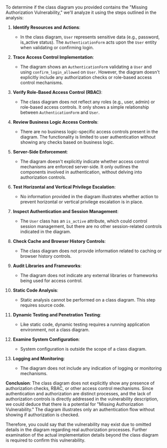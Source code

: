 To determine if the class diagram you provided contains the "Missing Authorization Vulnerability," we'll analyze it using the steps outlined in the analysis:

1. **Identify Resources and Actions**: 
   - In the class diagram, `User` represents sensitive data (e.g., password, is_active status). The `AuthenticationForm` acts upon the `User` entity when validating or confirming login.

2. **Trace Access Control Implementation**:
   - The diagram shows an `AuthenticationForm` validating a `User` and using `confirm_login_allowed` on `User`. However, the diagram doesn't explicitly include any authorization checks or role-based access control mechanisms.

3. **Verify Role-Based Access Control (RBAC)**:
   - The class diagram does not reflect any roles (e.g., user, admin) or role-based access controls. It only shows a simple relationship between `AuthenticationForm` and `User`.

4. **Review Business Logic Access Controls**:
   - There are no business logic-specific access controls present in the diagram. The functionality is limited to user authentication without showing any checks based on business logic.

5. **Server-Side Enforcement**:
   - The diagram doesn't explicitly indicate whether access control mechanisms are enforced server-side. It only outlines the components involved in authentication, without delving into authorization controls.

6. **Test Horizontal and Vertical Privilege Escalation**:
   - No information provided in the diagram illustrates whether action to prevent horizontal or vertical privilege escalation is in place.

7. **Inspect Authentication and Session Management**:
   - The `User` class has an `is_active` attribute, which could control session management, but there are no other session-related controls indicated in the diagram.

8. **Check Cache and Browser History Controls**:
   - The class diagram does not provide information related to caching or browser history controls.

9. **Audit Libraries and Frameworks**:
   - The diagram does not indicate any external libraries or frameworks being used for access control.

10. **Static Code Analysis**:
    - Static analysis cannot be performed on a class diagram. This step requires source code.

11. **Dynamic Testing and Penetration Testing**:
    - Like static code, dynamic testing requires a running application environment, not a class diagram.

12. **Examine System Configuration**:
    - System configuration is outside the scope of a class diagram.

13. **Logging and Monitoring**:
    - The diagram does not include any indication of logging or monitoring mechanisms.

**Conclusion**: The class diagram does not explicitly show any presence of authorization checks, RBAC, or other access control mechanisms. Since authentication and authorization are distinct processes, and the lack of authorization controls is directly addressed in the vulnerability description, we could deduce that there is a potential for "Missing Authorization Vulnerability." The diagram illustrates only an authentication flow without showing if authorization is checked.

Therefore, you could say that the vulnerability may exist due to omitted details in the diagram regarding real authorization processes. Further examination of the actual implementation details beyond the class diagram is required to confirm this vulnerability.